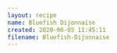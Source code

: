 ```yaml
---
layout: recipe
name: Bluefish Dijonnaise
created: 2020-06-05 11:45:11
filename: Bluefish-Dijonnaise
---
```

